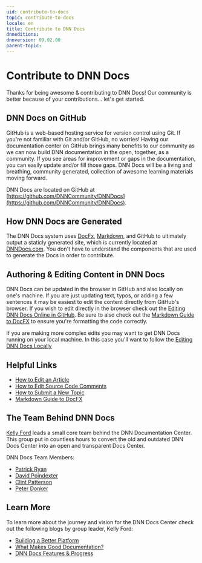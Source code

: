 ```yaml
---
uid: contribute-to-docs
topic: contribute-to-docs
locale: en
title: Contribute to DNN Docs
dnneditions: 
dnnversion: 09.02.00
parent-topic: 
---
```


# Contribute to DNN Docs

Thanks for being awesome & contributing to DNN Docs! Our community is better because of your contributions... let's get started.

## DNN Docs on GitHub

GitHub is a web-based hosting service for version control using Git. If you're not familiar with Git and/or GitHub, no worries! Having our documentation center on GitHub brings many benefits to our community as we can now build DNN documentation in the open, together, as a community. If you see areas for improvement or gaps in the documentation, you can easily update and/or fill those gaps. DNN Docs will be a living and breathing, community generated, collection of awesome learning materials moving forward.

DNN Docs are located on GitHub at [https://github.com/DNNCommunity/DNNDocs](https://github.com/DNNCommunity/DNNDocs).  

## How DNN Docs are Generated

The DNN Docs system uses [DocFx](https://dotnet.github.io/docfx/), [Markdown](https://en.wikipedia.org/wiki/Markdown), and GitHub to ultimately output a staticly generated site, which is currently located at [DNNDocs.com](http://www.DNNDocs.com). You don't have to understand the components that are used to generate the Docs in order to contribute.

## Authoring & Editing Content in DNN Docs

DNN Docs can be updated in the browser in GitHub and also locally on one's machine. If you are just updating text, typos, or adding a few sentences it may be easiest to edit the content directly from GitHub's browser. If you wish to edit directly in the browser check out the [Editing DNN Docs Online in GitHub](xref:). Be sure to also check out the [Markdown Guide to DocFX](xref:markdown-guide-to-docfx) to ensure you're formatting the code correctly.

If you are making more complex edits you may want to get DNN Docs running on your local machine. In this case you'll want to follow the [Editing DNN Docs Locally](xref:)


## Helpful Links

* [How to Edit an Article](xref:how-to-edit-an-article)
* [How to Edit Source Code Comments](xref:how-to-edit-source-code-comments)
* [How to Submit a New Topic](xref:how-to-submit-a-new-topic)
* [Markdown Guide to DocFX](xref:markdown-guide-to-docfx)

## The Team Behind DNN Docs

[Kelly Ford](https://www.Twitter.com/DNNDev) leads a small core team behind the DNN Documentation Center. This group put in countless hours to convert the old and outdated DNN Docs Center into an open and transparent Docs Center. 

DNN Docs Team Members:
   * [Patrick Ryan](https://twitter.com/patrickryan_79)
   * [David Poindexter](https://twitter.com/davidpoindexter)
   * [Clint Patterson](https://twitter.com/cbpsc)
   * [Peter Donker](https://twitter.com/pdonker)



## Learn More
To learn more about the journey and vision for the DNN Docs Center check out the following blogs by group leader, Kelly Ford:

* [Building a Better Platform](https://www.dnnsoftware.com/community-blog/cid/155513/building-a-better-platform)
* [What Makes Good Documentation?](https://www.dnnsoftware.com/community-blog/cid/155517/what-makes-good-documentation)
* [DNN Docs Features & Progress](https://www.dnnsoftware.com/community-blog/cid/155547/dnn-docs-features-and-progress)
